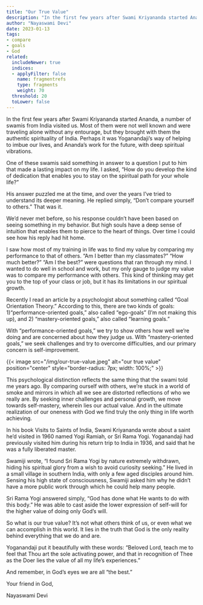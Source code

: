 ```yaml
---
title: "Our True Value"
description: "In the first few years after Swami Kriyananda started Ananda, a number of swamis from India visited us. Most of them were not well known and were traveling alone without any entourage, but they brought with them the authentic spirituality of India. Perhaps it was Yoganandaji’s way of helping to imbue our lives, and Ananda’s work for the future, with deep spiritual vibrations."
author: "Nayaswami Devi"
date: 2023-01-13
tags:
- compare
- goals
- God
related:
  includeNewer: true
  indices:
  - applyFilter: false
    name: fragmentrefs
    type: fragments
    weight: 70
  threshold: 20
  toLower: false
---
```


In the first few years after Swami Kriyananda started Ananda, a number of swamis from India visited us. Most of them were not well known and were traveling alone without any entourage, but they brought with them the authentic spirituality of India. Perhaps it was Yoganandaji’s way of helping to imbue our lives, and Ananda’s work for the future, with deep spiritual vibrations.

One of these swamis said something in answer to a question I put to him that made a lasting impact on my life. I asked, “How do you develop the kind of dedication that enables you to stay on the spiritual path for your whole life?”

His answer puzzled me at the time, and over the years I’ve tried to understand its deeper meaning. He replied simply, “Don’t compare yourself to others.” That was it.

We’d never met before, so his response couldn’t have been based on seeing something in my behavior. But high souls have a deep sense of intuition that enables them to pierce to the heart of things. Over time I could see how his reply had hit home.

I saw how most of my training in life was to find my value by comparing my performance to that of others. “Am I better than my classmates?” “How much better?” “Am I the best?” were questions that ran through my mind. I wanted to do well in school and work, but my only gauge to judge my value was to compare my performance with others. This kind of thinking may get you to the top of your class or job, but it has its limitations in our spiritual growth.

Recently I read an article by a psychologist about something called “Goal Orientation Theory.” According to this, there are two kinds of goals: 1)“performance-oriented goals,” also called “ego-goals” (I’m not making this up), and 2) “mastery-oriented goals,” also called “learning goals.”

With “performance-oriented goals,” we try to show others how well we’re doing and are concerned about how they judge us. With “mastery-oriented goals,” we seek challenges and try to overcome difficulties, and our primary concern is self-improvement.

{{< image src="/img/our-true-value.jpeg" alt="our true value" position="center" style="border-radius: 7px; width: 100%;" >}}

This psychological distinction reflects the same thing that the swami told me years ago. By comparing ourself with others, we’re stuck in a world of smoke and mirrors in which all we see are distorted reflections of who we really are. By seeking inner challenges and personal growth, we move towards self-mastery, wherein lies our actual value. And in the ultimate realization of our oneness with God we find truly the only thing in life worth achieving.

In his book Visits to Saints of India, Swami Kriyananda wrote about a saint he’d visited in 1960 named Yogi Ramiah, or Sri Rama Yogi. Yoganandaji had previously visited him during his return trip to India in 1936, and said that he was a fully liberated master.

Swamiji wrote, “I found Sri Rama Yogi by nature extremely withdrawn, hiding his spiritual glory from a wish to avoid curiosity seeking.” He lived in a small village in southern India, with only a few aged disciples around him. Sensing his high state of consciousness, Swamiji asked him why he didn’t have a more public work through which he could help many people.

Sri Rama Yogi answered simply, “God has done what He wants to do with this body.” He was able to cast aside the lower expression of self-will for the higher value of doing only God’s will.

So what is our true value? It’s not what others think of us, or even what we can accomplish in this world. It lies in the truth that God is the only reality behind everything that we do and are.

Yoganandaji put it beautifully with these words: “Beloved Lord, teach me to feel that Thou art the sole activating power, and that in recognition of Thee as the Doer lies the value of all my life’s experiences.”

And remember, in God’s eyes we are all “the best.”

Your friend in God,

Nayaswami Devi

